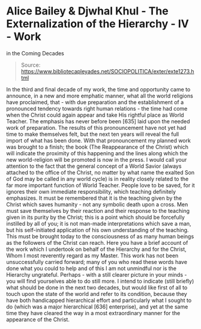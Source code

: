 # Alice Bailey & Djwhal Khul - The Externalization of the Hierarchy - IV - Work
in the Coming Decades

> Source: https://www.bibliotecapleyades.net/SOCIOPOLITICA/exter/exte1273.html

In the third and final decade of my work, the time and opportunity came to announce, in a new and more emphatic manner, what all the world religions have proclaimed, that - with due preparation and the establishment of a pronounced tendency towards right human relations - the time had come when the Christ could again appear and take His rightful place as World Teacher. The emphasis has never before been [635] laid upon the needed work of preparation. The results of this pronouncement have not yet had time to make themselves felt, but the next ten years will reveal the full import of what has been done.
With that pronouncement my planned work was brought to a finish; the book (The Reappearance of the Christ) which will indicate the proximity of this happening and the lines along which the new world-religion will be promoted is now in the press. I would call your attention to the fact that the general concept of a World Savior (always attached to the office of the Christ, no matter by what name the exalted Son of God may be called in any world cycle) is in reality closely related to the far more important function of World Teacher. People love to be saved, for it ignores their own immediate responsibility, which teaching definitely emphasizes. It must be remembered that it is the teaching given by the Christ which saves humanity - not any symbolic death upon a cross. Men must save themselves by their reaction and their response to the teaching given in its purity by the Christ; this is a point which should be forcefully instilled by all of you; it is not man-made interpretations which save a man, but his self-initiated application of his own understanding of the teaching. This must be brought today to the consciousness of as many human beings as the followers of the Christ can reach.
Here you have a brief account of the work which I undertook on behalf of the Hierarchy and for the Christ, Whom I most reverently regard as my Master. This work has not been unsuccessfully carried forward; many of you who read these words have done what you could to help and of this I am not unmindful nor is the Hierarchy ungrateful. Perhaps - with a still clearer picture in your minds - you will find yourselves able to do still more.
I intend to indicate (still briefly) what should be done in the next two decades, but would like first of all to touch upon the state of the world and refer to its condition, because they have both handicapped hierarchical effort and particularly what I sought to do (which was a major hierarchical [636] enterprise), and yet at the same time they have cleared the way in a most extraordinary manner for the appearance of the Christ.
